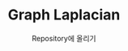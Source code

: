 ---
layout: post
title:  "Graph Laplacian"
subtitle:   "Repository에 올리기"
categories: GNN
tags: Sprctral Graph Convoiution
comments: true
---